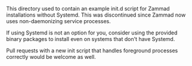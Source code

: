 This directory used to contain an example init.d script for Zammad installations
without Systemd. This was discontinued since Zammad now uses non-daemonizing service processes.

If using Systemd is not an option for you, consider using the provided binary packages to install
even on systems that don't have Systemd.

Pull requests with a new init script that handles foreground
processes correctly would be welcome as well.